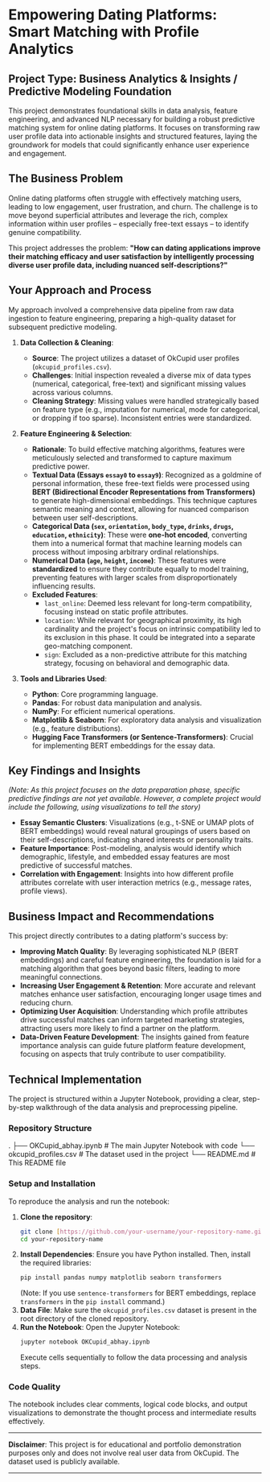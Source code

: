 # Empowering Dating Platforms: Smart Matching with Profile Analytics

## Project Type: Business Analytics & Insights / Predictive Modeling Foundation

This project demonstrates foundational skills in data analysis, feature engineering, and advanced NLP necessary for building a robust predictive matching system for online dating platforms. It focuses on transforming raw user profile data into actionable insights and structured features, laying the groundwork for models that could significantly enhance user experience and engagement.

## The Business Problem

Online dating platforms often struggle with effectively matching users, leading to low engagement, user frustration, and churn. The challenge is to move beyond superficial attributes and leverage the rich, complex information within user profiles – especially free-text essays – to identify genuine compatibility.

This project addresses the problem: **"How can dating applications improve their matching efficacy and user satisfaction by intelligently processing diverse user profile data, including nuanced self-descriptions?"**

## Your Approach and Process

My approach involved a comprehensive data pipeline from raw data ingestion to feature engineering, preparing a high-quality dataset for subsequent predictive modeling.

1.  **Data Collection & Cleaning**:
    * **Source**: The project utilizes a dataset of OkCupid user profiles (`okcupid_profiles.csv`).
    * **Challenges**: Initial inspection revealed a diverse mix of data types (numerical, categorical, free-text) and significant missing values across various columns.
    * **Cleaning Strategy**: Missing values were handled strategically based on feature type (e.g., imputation for numerical, mode for categorical, or dropping if too sparse). Inconsistent entries were standardized.

2.  **Feature Engineering & Selection**:
    * **Rationale**: To build effective matching algorithms, features were meticulously selected and transformed to capture maximum predictive power.
    * **Textual Data (Essays `essay0` to `essay9`)**: Recognized as a goldmine of personal information, these free-text fields were processed using **BERT (Bidirectional Encoder Representations from Transformers)** to generate high-dimensional embeddings. This technique captures semantic meaning and context, allowing for nuanced comparison between user self-descriptions.
    * **Categorical Data (`sex`, `orientation`, `body_type`, `drinks`, `drugs`, `education`, `ethnicity`)**: These were **one-hot encoded**, converting them into a numerical format that machine learning models can process without imposing arbitrary ordinal relationships.
    * **Numerical Data (`age`, `height`, `income`)**: These features were **standardized** to ensure they contribute equally to model training, preventing features with larger scales from disproportionately influencing results.
    * **Excluded Features**:
        * `last_online`: Deemed less relevant for long-term compatibility, focusing instead on static profile attributes.
        * `location`: While relevant for geographical proximity, its high cardinality and the project's focus on intrinsic compatibility led to its exclusion in this phase. It could be integrated into a separate geo-matching component.
        * `sign`: Excluded as a non-predictive attribute for this matching strategy, focusing on behavioral and demographic data.

3.  **Tools and Libraries Used**:
    * **Python**: Core programming language.
    * **Pandas**: For robust data manipulation and analysis.
    * **NumPy**: For efficient numerical operations.
    * **Matplotlib & Seaborn**: For exploratory data analysis and visualization (e.g., feature distributions).
    * **Hugging Face Transformers (or Sentence-Transformers)**: Crucial for implementing BERT embeddings for the essay data.

## Key Findings and Insights

*(Note: As this project focuses on the data preparation phase, specific predictive findings are not yet available. However, a complete project would include the following, using visualizations to tell the story)*

* **Essay Semantic Clusters**: Visualizations (e.g., t-SNE or UMAP plots of BERT embeddings) would reveal natural groupings of users based on their self-descriptions, indicating shared interests or personality traits.
* **Feature Importance**: Post-modeling, analysis would identify which demographic, lifestyle, and embedded essay features are most predictive of successful matches.
* **Correlation with Engagement**: Insights into how different profile attributes correlate with user interaction metrics (e.g., message rates, profile views).

## Business Impact and Recommendations

This project directly contributes to a dating platform's success by:

* **Improving Match Quality**: By leveraging sophisticated NLP (BERT embeddings) and careful feature engineering, the foundation is laid for a matching algorithm that goes beyond basic filters, leading to more meaningful connections.
* **Increasing User Engagement & Retention**: More accurate and relevant matches enhance user satisfaction, encouraging longer usage times and reducing churn.
* **Optimizing User Acquisition**: Understanding which profile attributes drive successful matches can inform targeted marketing strategies, attracting users more likely to find a partner on the platform.
* **Data-Driven Feature Development**: The insights gained from feature importance analysis can guide future platform feature development, focusing on aspects that truly contribute to user compatibility.

## Technical Implementation

The project is structured within a Jupyter Notebook, providing a clear, step-by-step walkthrough of the data analysis and preprocessing pipeline.

### Repository Structure
.
├── OKCupid_abhay.ipynb  # The main Jupyter Notebook with code
└── okcupid_profiles.csv # The dataset used in the project
└── README.md            # This README file

### Setup and Installation

To reproduce the analysis and run the notebook:

1.  **Clone the repository**:
    ```bash
    git clone [https://github.com/your-username/your-repository-name.git](https://github.com/your-username/your-repository-name.git)
    cd your-repository-name
    ```
2.  **Install Dependencies**: Ensure you have Python installed. Then, install the required libraries:
    ```bash
    pip install pandas numpy matplotlib seaborn transformers
    ```
    (Note: If you use `sentence-transformers` for BERT embeddings, replace `transformers` in the `pip install` command.)
3.  **Data File**: Make sure the `okcupid_profiles.csv` dataset is present in the root directory of the cloned repository.
4.  **Run the Notebook**: Open the Jupyter Notebook:
    ```bash
    jupyter notebook OKCupid_abhay.ipynb
    ```
    Execute cells sequentially to follow the data processing and analysis steps.

### Code Quality

The notebook includes clear comments, logical code blocks, and output visualizations to demonstrate the thought process and intermediate results effectively.

---
**Disclaimer**: This project is for educational and portfolio demonstration purposes only and does not involve real user data from OkCupid. The dataset used is publicly available.

---

